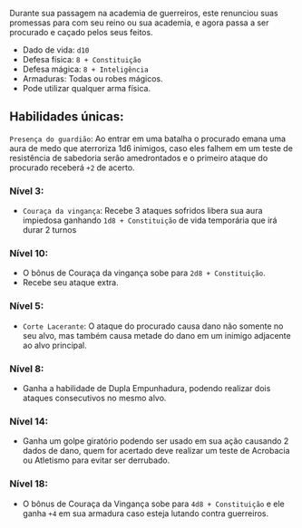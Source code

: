 Durante sua passagem na academia de guerreiros, este renunciou suas promessas para com seu reino ou sua academia, e agora passa a ser procurado e caçado pelos seus feitos.

- Dado de vida: `d10`
- Defesa física: `8 + Constituição`
- Defesa mágica: `8 + Inteligência`
- Armaduras: Todas ou robes mágicos.
- Pode utilizar qualquer arma física.

## Habilidades únicas:
`Presença do guardião`: Ao entrar em uma batalha o procurado emana uma aura de medo que aterroriza 1d6 inimigos, caso eles falhem em um teste de resistência de sabedoria serão amedrontados e o primeiro ataque do procurado receberá `+2` de acerto.

### Nível 3:
- `Couraça da vingança`: Recebe 3 ataques sofridos libera sua aura impiedosa ganhando `1d8 + Constituição` de vida temporária que irá durar 2 turnos

### Nível 10:
- O bônus de Couraça da vingança sobe para `2d8 + Constituição`.
- Recebe seu ataque extra.

### Nível 5:
- `Corte Lacerante`: O ataque do procurado causa dano não somente no seu alvo, mas também causa metade do dano em um inimigo adjacente ao alvo principal.

### Nível 8:
- Ganha a habilidade de Dupla Empunhadura, podendo realizar dois ataques consecutivos no mesmo alvo.

### Nível 14:
- Ganha um golpe giratório podendo ser usado em sua ação causando 2 dados de dano, quem for acertado deve realizar um teste de Acrobacia ou Atletismo para evitar ser derrubado.

### Nível 18:
- O bônus de Couraça da Vingança sobe para `4d8 + Constituição` e ele ganha `+4` em sua armadura caso esteja lutando contra guerreiros.


